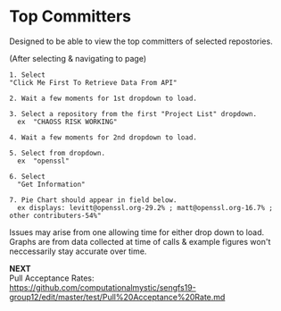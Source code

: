 # Top Committers

Designed to be able to view the top committers of selected repostories.  

(After selecting & navigating to page)

    1. Select   
    "Click Me First To Retrieve Data From API"
    
    2. Wait a few moments for 1st dropdown to load.
    
    3. Select a repository from the first "Project List" dropdown.  
      ex  "CHAOSS RISK WORKING"
      
    4. Wait a few moments for 2nd dropdown to load.
    
    5. Select from dropdown.  
      ex  "openssl"
      
    6. Select  
      "Get Information"  
      
    7. Pie Chart should appear in field below.  
      ex displays: levitt@openssl.org-29.2% ; matt@openssl.org-16.7% ; other contributers-54%"

Issues may arise from one allowing time for either drop down to load.  
Graphs are from data collected at time of calls & example figures won't neccessarily stay accurate over time. 

**NEXT**  
Pull Acceptance Rates:  
https://github.com/computationalmystic/sengfs19-group12/edit/master/test/Pull%20Acceptance%20Rate.md
      


